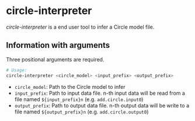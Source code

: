 # circle-interpreter

_circle-interpreter_ is a end user tool to infer a Circle model file.

## Information with arguments

Three positional arguments are required.

```bash
# Usage:
circle-interpreter <circle_model> <input_prefix> <output_prefix>
```

- `circle_model`: Path to the Circle model to infer
- `input_prefix`: Path to input data file. n-th input data will be read from a file named `${input_prefix}n` (e.g. `add.circle.input0`)
- `output_prefix`: Path to output data file. n-th output data will be write to a file named `${output_prefix}n` (e.g. `add.circle.output0`)
